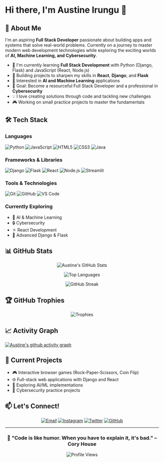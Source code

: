 # Hi there, I'm Austine Irungu 👋

## 🚀 About Me

I'm an aspiring **Full Stack Developer** passionate about building apps and systems that solve real-world problems. Currently on a journey to master modern web development technologies while exploring the exciting worlds of **AI, Machine Learning, and Cybersecurity**.

- 🔭 I'm currently learning **Full Stack Development** with Python (Django, Flask) and JavaScript (React, Node.js)
- 🌱 Building projects to sharpen my skills in **React**, **Django**, and **Flask**
- 🤖 Interested in **AI and Machine Learning** applications
- 🎯 Goal: Become a resourceful Full Stack Developer and a professional in **Cybersecurity**
- 💡 I love creating solutions through code and tackling new challenges
- 🎮 Working on small practice projects to master the fundamentals

## 🛠️ Tech Stack

### Languages
![Python](https://img.shields.io/badge/Python-3776AB?style=for-the-badge&logo=python&logoColor=white)
![JavaScript](https://img.shields.io/badge/JavaScript-F7DF1E?style=for-the-badge&logo=javascript&logoColor=black)
![HTML5](https://img.shields.io/badge/HTML5-E34F26?style=for-the-badge&logo=html5&logoColor=white)
![CSS3](https://img.shields.io/badge/CSS3-1572B6?style=for-the-badge&logo=css3&logoColor=white)
![Java](https://img.shields.io/badge/Java-ED8B00?style=for-the-badge&logo=openjdk&logoColor=white)

### Frameworks & Libraries
![Django](https://img.shields.io/badge/Django-092E20?style=for-the-badge&logo=django&logoColor=white)
![Flask](https://img.shields.io/badge/Flask-000000?style=for-the-badge&logo=flask&logoColor=white)
![React](https://img.shields.io/badge/React-20232A?style=for-the-badge&logo=react&logoColor=61DAFB)
![Node.js](https://img.shields.io/badge/Node.js-43853D?style=for-the-badge&logo=node.js&logoColor=white)
![Streamlit](https://img.shields.io/badge/Streamlit-FF4B4B?style=for-the-badge&logo=streamlit&logoColor=white)

### Tools & Technologies
![Git](https://img.shields.io/badge/Git-F05032?style=for-the-badge&logo=git&logoColor=white)
![GitHub](https://img.shields.io/badge/GitHub-100000?style=for-the-badge&logo=github&logoColor=white)
![VS Code](https://img.shields.io/badge/VS_Code-007ACC?style=for-the-badge&logo=visual-studio-code&logoColor=white)

### Currently Exploring
- 🧠 AI & Machine Learning
- 🔒 Cybersecurity
- ⚛️ React Development
- 🐍 Advanced Django & Flask

## 📊 GitHub Stats

<div align="center">
  
![Austine's GitHub Stats](https://github-readme-stats.vercel.app/api?username=austin100-v&show_icons=true&theme=radical&hide_border=true&count_private=true)

![Top Languages](https://github-readme-stats.vercel.app/api/top-langs/?username=austin100-v&layout=compact&theme=radical&hide_border=true)

![GitHub Streak](https://github-readme-streak-stats.herokuapp.com/?user=austin100-v&theme=radical&hide_border=true)

</div>

## 🏆 GitHub Trophies

<div align="center">
  
![Trophies](https://github-profile-trophy.vercel.app/?username=austin100-v&theme=radical&no-frame=true&no-bg=true&margin-w=4)

</div>

## 📈 Activity Graph

[![Austine's github activity graph](https://github-readme-activity-graph.vercel.app/graph?username=austin100-v&theme=react-dark&hide_border=true)](https://github.com/austin100-v)

## 🎯 Current Projects

- 🎮 Interactive browser games (Rock-Paper-Scissors, Coin Flip)
- 🌐 Full-stack web applications with Django and React
- 🤖 Exploring AI/ML implementations
- 🔐 Cybersecurity practice projects

## 📫 Let's Connect!

<div align="center">

[![Email](https://img.shields.io/badge/Email-D14836?style=for-the-badge&logo=gmail&logoColor=white)](mailto:mwema.irungu@gmail.com)
[![Instagram](https://img.shields.io/badge/Instagram-E4405F?style=for-the-badge&logo=instagram&logoColor=white)](https://instagram.com/austin31rungu)
[![Twitter](https://img.shields.io/badge/Twitter-1DA1F2?style=for-the-badge&logo=twitter&logoColor=white)](https://twitter.com/austin31rungu)
[![GitHub](https://img.shields.io/badge/GitHub-100000?style=for-the-badge&logo=github&logoColor=white)](https://github.com/austin100-v)

</div>

---

<div align="center">
  
### 💭 "Code is like humor. When you have to explain it, it's bad." – Cory House

![Profile Views](https://komarev.com/ghpvc/?username=austin100-v&color=blueviolet&style=for-the-badge)

</div>
